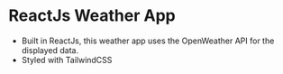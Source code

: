 # ReactJs Weather App

- Built in ReactJs, this weather app uses the OpenWeather API for the displayed data.
- Styled with TailwindCSS
